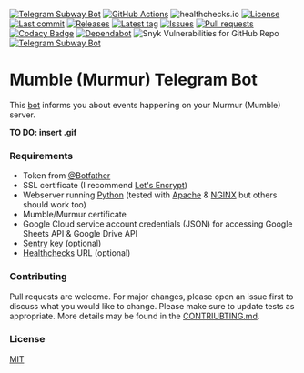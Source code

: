 [![Telegram Subway Bot](https://img.shields.io/badge/Telegram-Bot-blue?logo=telegram)](https://t.me/SubwayBot)
[![GitHub Actions](https://github.com/Crazy-Marvin/MumbleTelegramBot/actions/workflows/ci.yml/badge.svg)](https://github.com/Crazy-Marvin/MumbleTelegramBot/actions/workflows/ci.yml)
![healthchecks.io](https://healthchecks.io/badge/396c7d03-faf7-4562-9f83-1194d0/yJVJlOBc/Mumble.shields)
[![License](https://img.shields.io/github/license/Crazy-Marvin/MumbleTelegramBot)](https://github.com/Crazy-Marvin/MumbleTelegramBot/blob/trunk/LICENSE)
[![Last commit](https://img.shields.io/github/last-commit/Crazy-Marvin/MumbleTelegramBot.svg?style=flat)](https://github.com/Crazy-Marvin/MumbleTelegramBot/commits)
[![Releases](https://img.shields.io/github/downloads/Crazy-Marvin/MumbleTelegramBot/total.svg?style=flat)](https://github.com/Crazy-Marvin/MumbleTelegramBot/releases)
[![Latest tag](https://img.shields.io/github/tag/Crazy-Marvin/MumbleTelegramBot.svg?style=flat)](https://github.com/Crazy-Marvin/MumbleTelegramBot/tags)
[![Issues](https://img.shields.io/github/issues/Crazy-Marvin/MumbleTelegramBot.svg?style=flat)](https://github.com/Crazy-Marvin/MumbleTelegramBot/issues)
[![Pull requests](https://img.shields.io/github/issues-pr/Crazy-Marvin/MumbleTelegramBot.svg?style=flat)](https://github.com/Crazy-Marvin/MumbleTelegramBot/pulls)
[![Codacy Badge](https://app.codacy.com/project/badge/Grade/a9ec4ee98a93425ca8162b369adce3db)](https://www.codacy.com/gh/Crazy-Marvin/MumbleTelegramBot/dashboard?utm_source=github.com&utm_medium=referral&utm_content=Crazy-Marvin/MumbleTelegramBot&utm_campaign=Badge_Grade)
[![Dependabot](https://badgen.net/badge/icon/dependabot?icon=dependabot&label)](https://python.org/)
![Snyk Vulnerabilities for GitHub Repo](https://img.shields.io/snyk/vulnerabilities/github/Crazy-Marvin/MumbleTelegramBot)
[![Telegram Subway Bot](https://img.shields.io/badge/Python-yellow?logo=python)](http://t.me/MumbleTelegramBot)

# Mumble (Murmur) Telegram Bot

This [bot](http://t.me/MumbleTelegramBot) informs you about events happening on your Murmur (Mumble) server.

__TO DO: insert .gif__

### Requirements

- Token from [@Botfather](https://telegram.me/botfather)
- SSL certificate (I recommend [Let's Encrypt](https://letsencrypt.org/))
- Webserver running [Python](https://www.python.org) (tested with [Apache](https://httpd.apache.org/) & [NGINX](https://www.nginx.com/) but others should work too)
- Mumble/Murmur certificate
- Google Cloud service account credentials (JSON) for accessing Google Sheets API & Google Drive API
- [Sentry](https://docs.sentry.io/platforms/python/) key (optional)
- [Healthchecks](https://healthchecks.io/#php) URL (optional)

### Contributing

Pull requests are welcome. For major changes, please open an issue first to discuss what you would like to change.
Please make sure to update tests as appropriate.
More details may be found in the [CONTRIUBTING.md](https://github.com/Crazy-Marvin/MumbleTelegramBot/tree/trunk/.github/CONTRIBUTING.md).

### License

[MIT](https://choosealicense.com/licenses/mit/)
